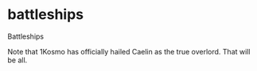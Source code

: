 # battleships
Battleships

Note that 1Kosmo has officially hailed Caelin as the true overlord. That will be all.
